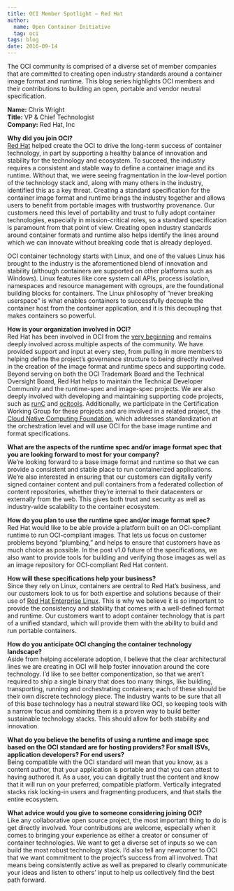 ```yaml
---
title: OCI Member Spotlight – Red Hat
author:
  name: Open Container Initiative
  tag: oci
tags: blog
date: 2016-09-14
---
```


The OCI community is comprised of a diverse set of member companies that are committed to creating open industry standards around a container image format and runtime. This blog series highlights OCI members and their contributions to building an open, portable and vendor neutral specification.  

**Name:** Chris Wright  
**Title:** VP & Chief Technologist  
**Company:** Red Hat, Inc  

**Why did you join OCI?**  
[Red Hat](https://www.redhat.com/) helped create the OCI to drive the long-term success of container technology, in part by supporting a healthy balance of innovation and stability for the technology and ecosystem. To succeed, the industry requires a consistent and stable way to define a container image and its runtime. Without that, we were seeing fragmentation in the low-level portion of the technology stack and, along with many others in the industry, identified this as a key threat. Creating a standard specification for the container image format and runtime brings the industry together and allows users to benefit from portable images with trustworthy provenance. Our customers need this level of portability and trust to fully adopt container technologies, especially in mission-critical roles, so a standard specification is paramount from that point of view.  Creating open industry standards around container formats and runtime also helps identify the lines around which we can innovate without breaking code that is already deployed.

OCI container technology starts with Linux, and one of the values Linux has brought to the industry is the aforementioned blend of innovation and stability (although containers are supported on other platforms such as Windows). Linux features like core system call APIs, process isolation, namespaces and resource management with cgroups, are the foundational building blocks for containers. The Linux philosophy of “never breaking userspace” is what enables containers to successfully decouple the container host from the container application, and it is this decoupling that makes containers so powerful.

**How is your organization involved in OCI?**  
Red Hat has been involved in OCI from the [very beginning](/posts/announcements/2015-06-20-industry-leaders-unite-to-create-project-for-open-container-standard) and remains deeply involved across multiple aspects of the community. We have provided support and input at every step, from pulling in more members to helping define the project’s governance structure to being directly involved in the creation of the image format and runtime specs and supporting code. Beyond serving on both the OCI Trademark Board and the Technical Oversight Board, Red Hat helps to maintain the Technical Developer Community and the runtime-spec and image-spec projects. We are also deeply involved with developing and maintaining supporting code projects, such as [runC](https://github.com/opencontainers/runc) and [ocitools](https://github.com/opencontainers/runtime-tools). Additionally, we participate in the Certification Working Group for these projects and are involved in a related project, the [Cloud Native Computing Foundation](https://www.cncf.io/), which addresses standardization at the orchestration level and will use OCI for the base image runtime and format specifications.

**What are the aspects of the runtime spec and/or image format spec that you are looking forward to most for your company?**  
We’re looking forward to a base image format and runtime so that we can provide a consistent and stable place to run containerized applications. We’re also interested in ensuring that our customers can digitally verify signed container content and pull containers from a federated collection of content repositories, whether they’re internal to their datacenters or externally from the web. This gives both trust and security as well as industry-wide scalability to the container ecosystem.

**How do you plan to use the runtime spec and/or image format spec?**  
Red Hat would like to be able provide a platform built on an OCI-compliant runtime to run OCI-compliant images. That lets us focus on customer problems beyond “plumbing,” and helps to ensure that customers have as much choice as possible. In the post v1.0 future of the specifications, we also want to provide tools for building and verifying those images as well as an image repository for OCI-compliant Red Hat content.

**How will these specifications help your business?**  
Since they rely on Linux, containers are central to Red Hat’s business, and our customers look to us for both expertise and solutions because of their use of [Red Hat Enterprise Linux](https://www.redhat.com/en/technologies/linux-platforms/enterprise-linux). This is why we believe it is so important to provide the consistency and stability that comes with a well-defined format and runtime. Our customers want  to adopt container technology that is part of a unified standard, which will provide them with the ability to build and run portable containers.

**How do you anticipate OCI changing the container technology landscape?**  
Aside from helping accelerate adoption, I believe that the clear architectural lines we are creating in OCI will help foster innovation around the core technology. I’d like to see better componentization, so that we aren’t required to ship a single binary that does too many things, like building, transporting, running and orchestrating containers; each of these should be their own discrete technology piece. The industry wants to be sure that all of this base technology has a neutral steward like OCI, so keeping tools with a narrow focus and combining them is a proven way to build better sustainable technology stacks. This should allow for both stability and innovation.

**What do you believe the benefits of using a runtime and image spec based on the OCI standard are for hosting providers?  For small ISVs, application developers? For end users?**  
Being compatible with the OCI standard will mean that you know, as a content author, that your application is portable and that you can attest to having authored it. As a user, you can digitally trust the content and know that it will run on your preferred, compatible platform. Vertically integrated stacks risk locking-in users and fragmenting producers, and that stalls the entire ecosystem.

**What advice would you give to someone considering joining OCI?**  
Like any collaborative open source project, the most important thing to do is get directly involved. Your contributions are welcome, especially when it comes to bringing your experience as either a creator or consumer of container technologies. We want to get a diverse set of inputs so we can build the most robust technology stack. I’d also tell any newcomer to OCI that we want commitment to the project’s success from all involved. That means being consistently active as well as prepared to clearly communicate your ideas and listen to others’ input to help us collectively find the best path forward.
